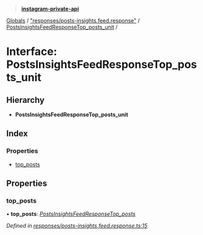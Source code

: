 > **[instagram-private-api](../README.md)**

[Globals](../README.md) / ["responses/posts-insights.feed.response"](../modules/_responses_posts_insights_feed_response_.md) / [PostsInsightsFeedResponseTop_posts_unit](_responses_posts_insights_feed_response_.postsinsightsfeedresponsetop_posts_unit.md) /

# Interface: PostsInsightsFeedResponseTop_posts_unit

## Hierarchy

* **PostsInsightsFeedResponseTop_posts_unit**

## Index

### Properties

* [top_posts](_responses_posts_insights_feed_response_.postsinsightsfeedresponsetop_posts_unit.md#top_posts)

## Properties

###  top_posts

• **top_posts**: *[PostsInsightsFeedResponseTop_posts](_responses_posts_insights_feed_response_.postsinsightsfeedresponsetop_posts.md)*

*Defined in [responses/posts-insights.feed.response.ts:15](https://github.com/dilame/instagram-private-api/blob/3e16058/src/responses/posts-insights.feed.response.ts#L15)*